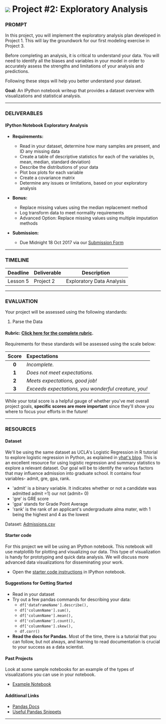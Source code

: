 # ![](https://ga-dash.s3.amazonaws.com/production/assets/logo-9f88ae6c9c3871690e33280fcf557f33.png) Project #2: Exploratory Analysis

### PROMPT

In this project, you will implement the exploratory analysis plan developed in Project 1. This will lay the groundwork for our first modeling exercise in Project 3.

Before completing an analysis, it is critical to understand your data. You will need to identify all the biases and variables in your model in order to accurately assess the strengths and limitations of your analysis and predictions.

Following these steps will help you better understand your dataset.

**Goal:** An IPython notebook writeup that provides a dataset overview with visualizations and statistical analysis.

---

### DELIVERABLES

#### IPython Notebook Exploratory Analysis

- **Requirements:**
  - Read in your dataset, determine how many samples are present, and ID any missing data
  - Create a table of descriptive statistics for each of the variables (n, mean, median, standard deviation)
  - Describe the distributions of your data
  - Plot box plots for each variable
  - Create a covariance matrix
  - Determine any issues or limitations, based on your exploratory analysis

- **Bonus:**
    - Replace missing values using the median replacement method
    - Log transform data to meet normality requirements
    - Advanced Option: Replace missing values using multiple imputation methods

- **Submission:**
    - Due Midnight 18 Oct 2017 via our [Submission Form](https://goo.gl/forms/3k6YWyd65bpOsY2X2)

---

### TIMELINE

| Deadline | Deliverable| Description |
|:-:|---|---|
| Lesson 5 | Project 2  | Exploratory Data Analysis   |

---

### EVALUATION

Your project will be assessed using the following standards:

1. Parse the Data

#### Rubric: [Click here for the complete rubric](./project2-rubric.md).

Requirements for these standards will be assessed using the scale below:

| Score | Expectations |
|:-:|:---|
| **0** | _Incomplete._ |
| **1** | _Does not meet expectations._ |
| **2** | _Meets expectations, good job!_ |
| **3** | _Exceeds expectations, you wonderful creature, you!_ |

While your total score is a helpful gauge of whether you've met overall project goals, __specific scores are more important__ since they'll show you where to focus your efforts in the future!

---

### RESOURCES

#### Dataset  
We'll be using the same dataset as UCLA's Logistic Regression in R tutorial to explore logistic regression in Python, as explained in [yhat's blog](http://blog.yhat.com/posts/logistic-regression-and-python.html). This is an excellent resource for using logistic regression and summary statistics to explore a relevant dataset. Our goal will be to identify the various factors that may influence admission into graduate school. It contains four variables- admit, gre, gpa, rank.

- 'admit' is a binary variable. It indicates whether or not a candidate was admitted admit =1) our not (admit= 0)
- 'gre' is GRE score
- 'gpa' stands for Grade Point Average
- 'rank' is the rank of an applicant's undergraduate alma mater, with 1 being the highest and 4 as the lowest

Dataset: [Admissions.csv](./assets/admissions.csv)

#### Starter code
For this project we will be using an IPython notebook. This notebook will use matplotlib for plotting and visualizing our data. This type of visualization is handy for prototyping and quick data analysis. We will discuss more advanced data visualizations for disseminating your work.

* Open the [starter code instructions](./starter-code/project2-starter.ipynb) in IPython notebook.

#### Suggestions for Getting Started

- Read in your dataset
- Try out a few pandas commands for describing your data:
  - `df['dataframeName'].describe(),`
  - `df['columnName'].sum(),`
  - `df['columnName'].mean(),`
  - `df['columnName'].count(),`
  - `df['columnName'].skew(),`
  - `df.corr()`
- **Read the docs for Pandas.** Most of the time, there is a tutorial that you can follow, but not always, and learning to read documentation is crucial to your success as a data scientist.

#### Past Projects
Look at some sample notebooks for an example of the types of visualizations you can use in your notebook.
* [Example Notebook](https://github.com/justmarkham/DAT8/blob/master/notebooks/05_pandas_visualization.ipynb)

#### Additional Links
- [Pandas Docs](http://pandas.pydata.org/pandas-docs/stable/)
- [Useful Pandas Snippets](https://gist.github.com/bsweger/e5817488d161f37dcbd2)

---
